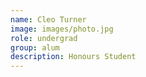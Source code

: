 ```yaml
---
name: Cleo Turner
image: images/photo.jpg
role: undergrad
group: alum
description: Honours Student
---
```



